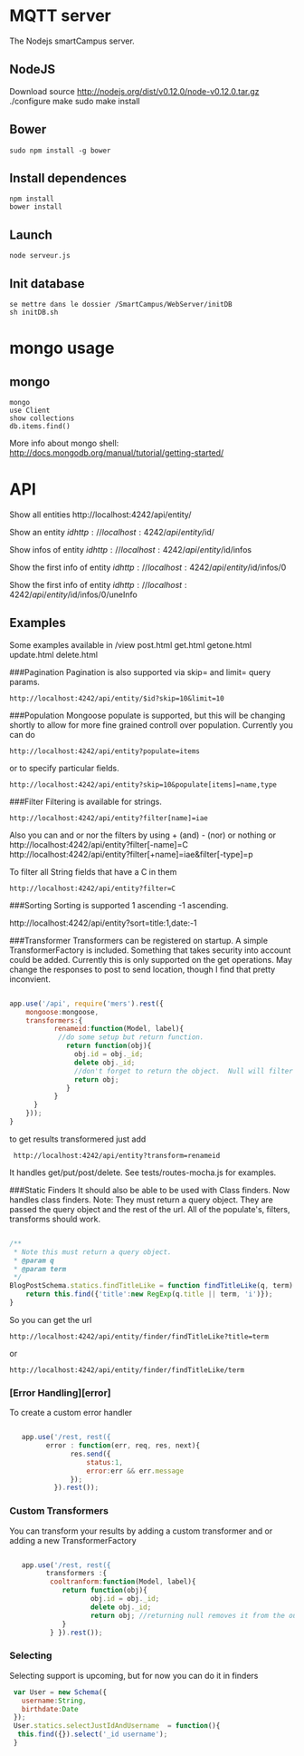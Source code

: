 MQTT server
==============

The Nodejs smartCampus server.

NodeJS
----------
 Download source http://nodejs.org/dist/v0.12.0/node-v0.12.0.tar.gz
    ./configure
    make
    sudo make install
 
Bower
----------
    sudo npm install -g bower

Install dependences
-----------
    npm install
    bower install


Launch
-----------

    node serveur.js

Init database
--------------

    se mettre dans le dossier /SmartCampus/WebServer/initDB
    sh initDB.sh

mongo usage
============

mongo
----------

    mongo
    use Client
    show collections
    db.items.find()

More info about mongo shell: http://docs.mongodb.org/manual/tutorial/getting-started/

API
=====
    
Show all entities
    http://localhost:4242/api/entity/ 

Show an entity $id
    http://localhost:4242/api/entity/$id/ 

Show infos of entity $id
    http://localhost:4242/api/entity/$id/infos 

Show the first info of entity $id
    http://localhost:4242/api/entity/$id/infos/0 

Show the first info of entity $id
    http://localhost:4242/api/entity/$id/infos/0/uneInfo 
    
Examples
--------
Some examples available in /view
    post.html
    get.html
    getone.html
    update.html
    delete.html


###Pagination
Pagination is also supported via skip= and limit= query params.

    http://localhost:4242/api/entity/$id?skip=10&limit=10

###Population
Mongoose populate is supported, but this will be changing shortly to allow for more
fine grained controll over population.  Currently you can do

    http://localhost:4242/api/entity?populate=items

or to specify particular fields.

    http://localhost:4242/api/entity?skip=10&populate[items]=name,type



###Filter
Filtering is available for strings. 

    http://localhost:4242/api/entity?filter[name]=iae

Also you can and or nor the filters by using + (and) - (nor)  or nothing or
    http://localhost:4242/api/entity?filter[-name]=C
    http://localhost:4242/api/entity?filter[+name]=iae&filter[-type]=p



To filter all String fields that have a C in them

    http://localhost:4242/api/entity?filter=C


###Sorting
Sorting is supported 1 ascending -1 ascending.

  http://localhost:4242/api/entity?sort=title:1,date:-1

###Transformer
Transformers can be registered on startup.  A simple TransformerFactory is
included.  Something that takes security into account could be added.  Currently
this is only supported on the get operations.   May change the responses to post
to send location, though I find that pretty inconvient.


```javascript

app.use('/api', require('mers').rest({
    mongoose:mongoose,
    transformers:{
           renameid:function(Model, label){
            //do some setup but return function.
              return function(obj){
                obj.id = obj._id;
                delete obj._id;
                //don't forget to return the object.  Null will filter it from the results.
                return obj;
              }
           }
      }
    }));
}
```

to get results transformered just add

     http://localhost:4242/api/entity?transform=renameid



It handles  get/put/post/delete.
See tests/routes-mocha.js for examples.

###Static Finders
It should also be able to be used with Class finders. Now handles class finders. Note: They must return  a query object.
They are passed the query object and the rest of the url. All of the populate's, filters, transforms should work.

```javascript

/**
 * Note this must return a query object.
 * @param q
 * @param term
 */
BlogPostSchema.statics.findTitleLike = function findTitleLike(q, term) {
    return this.find({'title':new RegExp(q.title || term, 'i')});
}

```

So you can get the url

    http://localhost:4242/api/entity/finder/findTitleLike?title=term

or

    http://localhost:4242/api/entity/finder/findTitleLike/term

### [Error Handling][error]
To create a custom error handler

```javascript

   app.use('/rest, rest({
         error : function(err, req, res, next){
               res.send({
                   status:1,
                   error:err && err.message
               });
           }).rest());

```

### Custom Transformers
You can transform your results by adding a custom transformer and or adding a new TransformerFactory

```javascript

   app.use('/rest, rest({
         transformers :{
          cooltranform:function(Model, label){
             return function(obj){
                    obj.id = obj._id;
                    delete obj._id;
                    return obj; //returning null removes it from the output
             }
          } }).rest());

```

### Selecting
Selecting support is upcoming, but for now you can do it in finders

```javascript
 var User = new Schema({
   username:String,
   birthdate:Date
 });
 User.statics.selectJustIdAndUsername  = function(){
  this.find({}).select('_id username');
 }

```
